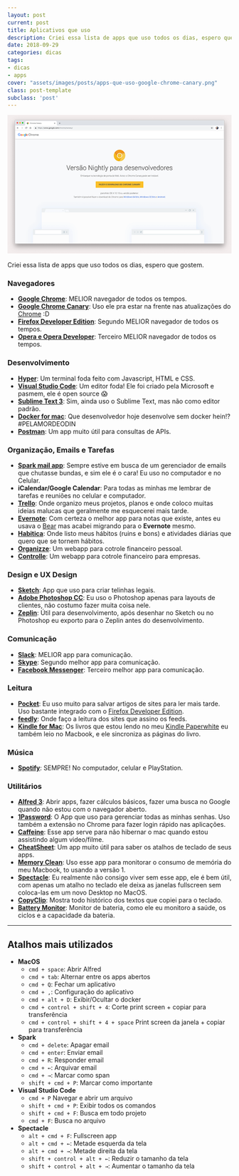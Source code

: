 ```yaml
---
layout: post
current: post
title: Aplicativos que uso
description: Criei essa lista de apps que uso todos os dias, espero que gostem
date: 2018-09-29
categories: dicas
tags:
- dicas
- apps
cover: "assets/images/posts/apps-que-uso-google-chrome-canary.png"
class: post-template
subclass: 'post'
---
```


![Criei essa lista de apps que uso todos os dias, espero que gostem](assets/images/posts/apps-que-uso-google-chrome-canary.png)

Criei essa lista de apps que uso todos os dias, espero que gostem.

### Navegadores

* **[Google Chrome](https://www.google.com.br/chrome/browser/desktop/index.html)**: MELIOR navegador de todos os tempos.
* **[Google Chrome Canary](https://www.google.com.br/chrome/browser/canary.html)**: Uso ele pra estar na frente nas atualizações do [Chrome](https://www.google.com.br/chrome/browser/desktop/index.html) :D
* **[Firefox Developer Edition](https://www.mozilla.org/en-US/firefox/developer/)**: Segundo MELIOR navegador de todos os tempos.
* **[Opera e Opera Developer](https://www.opera.com/pt-br/computer/beta)**: Terceiro MELIOR navegador de todos os tempos.

### Desenvolvimento

* **[Hyper](https://hyper.is/)**: Um terminal foda feito com Javascript, HTML e CSS.
* **[Visual Studio Code](https://code.visualstudio.com/)**: Um editor foda! Ele foi criado pela Microsoft e pasmem, ele é open source 😱
* **[Sublime Text 3](https://www.sublimetext.com/3)**: Sim, ainda uso o Sublime Text, mas não como editor padrão.
* **[Docker for mac](https://docs.docker.com/docker-for-mac/)**: Que desenvolvedor hoje desenvolve sem docker hein!? #PELAMORDEODIN
* **[Postman](https://www.getpostman.com/)**: Um app muito útil para consultas de APIs.

### Organização, Emails e Tarefas

* **[Spark mail app](https://sparkmailapp.com/)**: Sempre estive em busca de um gerenciador de emails que chutasse bundas, e sim ele é o cara! Eu uso no computador e no Celular.
* **iCalendar/Google Calendar**: Para todas as minhas me lembrar de tarefas e reuniões no celular e computador.
* **[Trello](https://trello.com/)**: Onde organizo meus projetos, planos e onde coloco muitas ideias malucas que geralmente me esquecerei mais tarde.
* **[Evernote](http://evernote.com/)**: Com certeza o melhor app para notas que existe, antes eu usava o [Bear](http://www.bear-writer.com/) mas acabei migrando para o **Evernote** mesmo.
* **[Habitica](https://habitica.com/)**: Onde listo meus hábitos (ruins e bons) e atividades diárias que quero que se tornem hábitos.
* **[Organizze](http://organizze.com.br/)**: Um webapp para cotrole financeiro pessoal.
* **[Controlle](http://controlle.com/)**: Um webapp para cotrole financeiro para empresas.

### Design e UX Design

* **[Sketch](https://sketchapp.com/)**: App que uso para criar telinhas legais.
* **[Adobe Photoshop CC]()**: Eu uso o Photoshop apenas para layouts de clientes, não costumo fazer muita coisa nele.
* **[Zeplin](https://zeplin.io/)**: Útil para desenvolvimento, após desenhar no Sketch ou no Photoshop eu exporto para o Zeplin antes do desenvolvimento.

### Comunicação

* **[Slack](https://slack.com/)**: MELIOR app para comunicação.
* **[Skype](https://www.skype.com/pt-br/get-skype/)**: Segundo melhor app para comunicação.
* **[Facebook Messenger](https://www.messenger.com/)**: Terceiro melhor app para comunicação.

### Leitura

* **[Pocket](https://getpocket.com/)**: Eu uso muito para salvar artigos de sites para ler mais tarde. Uso bastante integrado com o [Firefox Developer Edition](https://www.mozilla.org/en-US/firefox/developer/).
* **[feedly](https://feedly.com/)**: Onde faço a leitura dos sites que assino os feeds.
* **[Kindle for Mac](https://itunes.apple.com/us/app/kindle/id405399194?mt=12)**: Os livros que estou lendo no meu [Kindle Paperwhite](https://www.amazon.com/dp/B00OQVZDJM) eu também leio no Macbook, e ele sincroniza as páginas do livro.

### Música

* **[Spotify](https://www.spotify.com/br/)**: SEMPRE! No computador, celular e PlayStation.

### Utilitários

* **[Alfred 3](https://www.alfredapp.com/)**: Abrir apps, fazer cálculos básicos, fazer uma busca no Google quando não estou com o navegador aberto.
* **[1Password](https://1password.com/)**: O App que uso para gerenciar todas as minhas senhas. Uso também a extensão no Chrome para fazer login rápido nas aplicações.
* **[Caffeine](http://lightheadsw.com/caffeine/)**: Esse app serve para não hibernar o mac quando estou assistindo algum video/filme.
* **[CheatSheet](https://www.cheatsheetapp.com/CheatSheet/)**: Um app muito útil para saber os atalhos de teclado de seus apps.
* **[Memory Clean](https://fiplab.com/apps/memory-clean-for-mac)**: Uso esse app para monitorar o consumo de memória do meu Macbook, to usando a versão 1.
* **[Spectacle](https://www.spectacleapp.com/)**: Eu realmente não consigo viver sem esse app, ele é bem útil, com apenas um atalho no teclado ele deixa as janelas fullscreen sem coloca-las em um novo Desktop no MacOS.
* **[CopyClip](https://itunes.apple.com/us/app/copyclip-clipboard-history/id595191960?mt=12)**: Mostra todo histórico dos textos que copiei para o teclado.
* **[Battery Monitor](https://itunes.apple.com/us/app/battery-monitor-health-info/id836505650?mt=12)**: Monitor de bateria, como ele eu monitoro a saúde, os ciclos e a capacidade da bateria.

---

## Atalhos mais utilizados

* **MacOS**
  * `cmd + space`: Abrir Alfred
  * `cmd + tab`: Alternar entre os apps abertos
  * `cmd + Q`: Fechar um aplicativo
  * `cmd + ,`: Configuração do aplicativo
  * `cmd + alt + D`: Exibir/Ocultar o docker
  * `cmd + control + shift + 4`: Corte print screen + copiar para transferência
  * `cmd + control + shift + 4 + space` Print screen da janela + copiar para transferência
* **Spark**
  * `cmd + delete`: Apagar email
  * `cmd + enter`: Enviar email
  * `cmd + R`: Responder email
  * `cmd + ←`: Arquivar email
  * `cmd + →`: Marcar como span
  * `shift + cmd + P`: Marcar como importante
* **Visual Studio Code**
  * `cmd + P` Navegar e abrir um arquivo
  * `shift + cmd + P`: Exibir todos os comandos
  * `shift + cmd + F`: Busca em todo projeto
  * `cmd + F`: Busca no arquivo
* **Spectacle**
  * `alt + cmd + F`: Fullscreen app
  * `alt + cmd + ←`: Metade esquerda da tela
  * `alt + cmd + →`: Metade direita da tela
  * `shift + control + alt + ←`: Reduzir o tamanho da tela
  * `shift + control + alt + →`: Aumentar o tamanho da tela